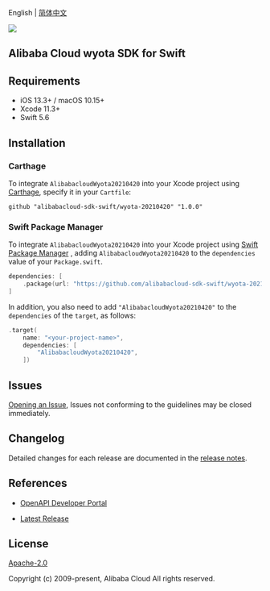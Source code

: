 English | [简体中文](README-CN.md)

![](https://aliyunsdk-pages.alicdn.com/icons/AlibabaCloud.svg)

## Alibaba Cloud wyota SDK for Swift

## Requirements

- iOS 13.3+ / macOS 10.15+
- Xcode 11.3+
- Swift 5.6

## Installation

### Carthage

To integrate `AlibabacloudWyota20210420` into your Xcode project using [Carthage](https://github.com/Carthage/Carthage), specify it in your `Cartfile`:

```ogdl
github "alibabacloud-sdk-swift/wyota-20210420" "1.0.0"
```

### Swift Package Manager

To integrate `AlibabacloudWyota20210420` into your Xcode project using [Swift Package Manager](https://swift.org/package-manager/) , adding `AlibabacloudWyota20210420` to the `dependencies` value of your `Package.swift`.

```swift
dependencies: [
    .package(url: "https://github.com/alibabacloud-sdk-swift/wyota-20210420.git", from: "1.0.0")
]
```

In addition, you also need to add `"AlibabacloudWyota20210420"` to the `dependencies` of the `target`, as follows:

```swift
.target(
    name: "<your-project-name>",
    dependencies: [
        "AlibabacloudWyota20210420",
    ])
```

## Issues

[Opening an Issue](https://github.com/alibabacloud-sdk-swift/wyota-20210420/issues/new), Issues not conforming to the guidelines may be closed immediately.

## Changelog

Detailed changes for each release are documented in the [release notes](./ChangeLog.txt).

## References

* [OpenAPI Developer Portal](https://next.api.alibabacloud.com/home)
- [Latest Release](https://github.com/alibabacloud-sdk-swift/wyota-20210420)

## License

[Apache-2.0](http://www.apache.org/licenses/LICENSE-2.0)

Copyright (c) 2009-present, Alibaba Cloud All rights reserved.
